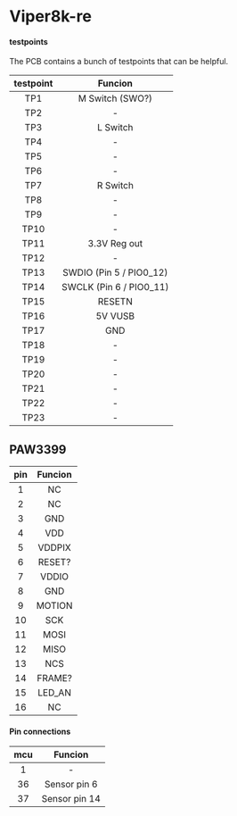 # Viper8k-re

#### testpoints

The PCB contains a bunch of testpoints that can be helpful.

testpoint | Funcion
:---: | :---:
TP1 | M Switch (SWO?)
TP2 | -
TP3 | L Switch
TP4 | -
TP5 | -
TP6 | -
TP7 | R Switch
TP8 | -
TP9 | -
TP10 | -
TP11 | 3.3V Reg out
TP12 | -
TP13 | SWDIO (Pin 5 / PIO0_12)
TP14 | SWCLK (Pin 6 / PIO0_11)
TP15 | RESETN
TP16 | 5V VUSB
TP17 | GND
TP18 | -
TP19 | -
TP20 | -
TP21 | -
TP22 | -
TP23 | -

## PAW3399

pin | Funcion
:---: | :---:
1 | NC
2 | NC
3 | GND
4 | VDD
5 | VDDPIX
6 | RESET?
7 | VDDIO
8 | GND
9 | MOTION
10 | SCK
11 | MOSI
12 | MISO
13 | NCS
14 | FRAME?
15 | LED_AN
16 | NC


#### Pin connections

mcu | Funcion
:---: | :---:
1 | -
36 | Sensor pin 6
37 | Sensor pin 14

